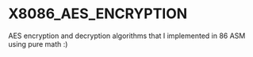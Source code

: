 # X8086_AES_ENCRYPTION
AES encryption and decryption algorithms that I implemented in 86 ASM using pure math :)
